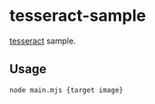 # tesseract-sample

[tesseract](https://github.com/naptha/tesseract.js) sample.

## Usage

```
node main.mjs {target image}
```
